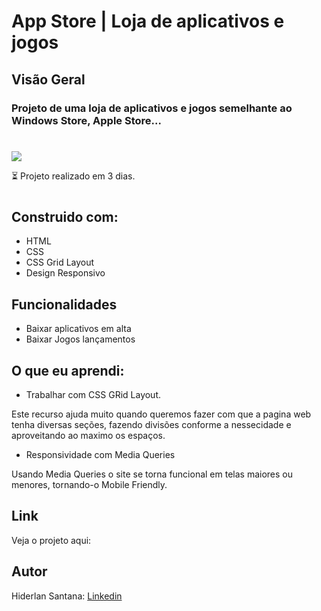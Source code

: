 # App Store | Loja de aplicativos e jogos



## Visão Geral

### Projeto de uma loja de aplicativos e jogos semelhante ao Windows Store, Apple Store... 

#

![](./assets/img/alura-app-store.png)

⏳ Projeto realizado em 3 dias.
#
## Construido com:
- HTML
- CSS
- CSS Grid Layout
- Design Responsivo

## Funcionalidades
- Baixar aplicativos em alta
- Baixar Jogos lançamentos


## O que eu aprendi:
- Trabalhar com CSS GRid Layout. 

Este recurso ajuda muito quando queremos fazer com que a pagina web tenha diversas seções, fazendo divisões conforme a nessecidade e aproveitando ao maximo os espaços.

- Responsividade com Media Queries 

Usando Media Queries o site se torna funcional em telas maiores ou menores, tornando-o Mobile Friendly.

## Link

Veja o projeto aqui:

## Autor

Hiderlan Santana: [Linkedin](https://www.linkedin.com/in/hiderlan-santana/)